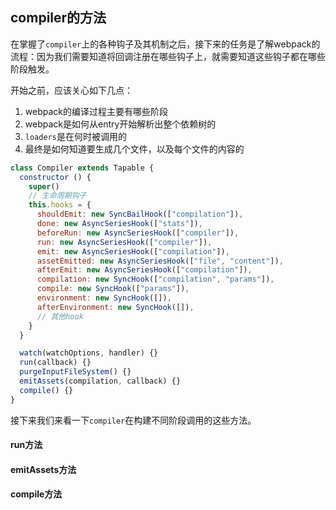 ## compiler的方法
在掌握了`compiler`上的各种钩子及其机制之后，接下来的任务是了解webpack的流程：因为我们需要知道将回调注册在哪些钩子上，就需要知道这些钩子都在哪些阶段触发。

开始之前，应该关心如下几点：
1. webpack的编译过程主要有哪些阶段
2. webpack是如何从entry开始解析出整个依赖树的
3. `loaders`是在何时被调用的
4. 最终是如何知道要生成几个文件，以及每个文件的内容的


```js
class Compiler extends Tapable {
  constructor () {
    super()
    // 生命周期钩子
    this.hooks = {
      shouldEmit: new SyncBailHook(["compilation"]),
      done: new AsyncSeriesHook(["stats"]),
      beforeRun: new AsyncSeriesHook(["compiler"]),
      run: new AsyncSeriesHook(["compiler"]),
      emit: new AsyncSeriesHook(["compilation"]),
      assetEmitted: new AsyncSeriesHook(["file", "content"]),
      afterEmit: new AsyncSeriesHook(["compilation"]),
      compilation: new SyncHook(["compilation", "params"]),
      compile: new SyncHook(["params"]),
      environment: new SyncHook([]),
      afterEnvironment: new SyncHook([]),
      // 其他hook
    }
  }

  watch(watchOptions, handler) {}
  run(callback) {}
  purgeInputFileSystem() {}
  emitAssets(compilation, callback) {}
  compile() {}
}
```

接下来我们来看一下`compiler`在构建不同阶段调用的这些方法。

#### run方法

#### emitAssets方法

#### compile方法
